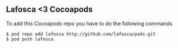## Lafosca <3 Cocoapods

To add this Cocoapods repo you have to do the following commands

    $ pod repo add lafosca http://github.com/lafosca/pods.git
    $ pod push lafosca
    
